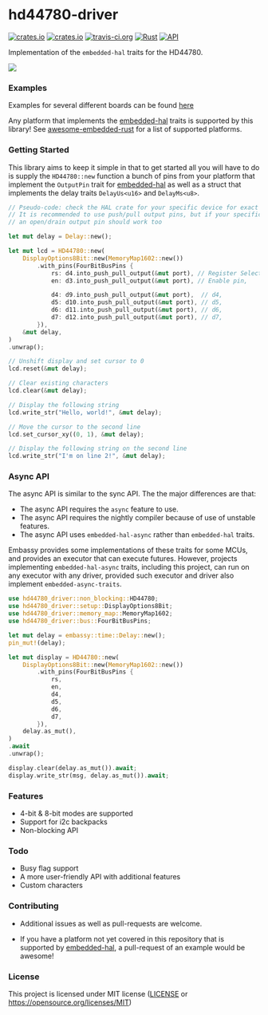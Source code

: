 # hd44780-driver

[![crates.io](https://img.shields.io/crates/v/hd44780-driver.svg)](https://crates.io/crates/hd44780-driver)
[![crates.io](https://img.shields.io/crates/l/hd44780-driver.svg)](https://crates.io/crates/hd44780-driver)
[![travis-ci.org](https://travis-ci.org/JohnDoneth/hd44780-driver.svg?branch=master)](https://travis-ci.org/JohnDoneth/hd44780-driver)
[![Rust](https://github.com/JohnDoneth/hd44780-driver/actions/workflows/rust.yml/badge.svg)](https://github.com/JohnDoneth/hd44780-driver/actions/workflows/rust.yml)
[![API](https://docs.rs/hd44780-driver/badge.svg)](https://docs.rs/hd44780-driver)

Implementation of the `embedded-hal` traits for the HD44780.

![](/header.gif)

### Examples

Examples for several different boards can be found [here](/examples)

Any platform that implements the [embedded-hal](https://github.com/rust-embedded/embedded-hal) traits is supported by this library! See [awesome-embedded-rust](https://github.com/rust-embedded/awesome-embedded-rust#hal-implementation-crates) for a list of supported platforms.

### Getting Started

This library aims to keep it simple in that to get started all you will have to do is supply the `HD44780::new` function a bunch of pins from your platform that implement the `OutputPin` trait for [embedded-hal](https://github.com/rust-embedded/embedded-hal) as well as a struct that implements the delay traits `DelayUs<u16>` and `DelayMs<u8>`.

```rust
// Pseudo-code: check the HAL crate for your specific device for exact code to get pins / delay
// It is recommended to use push/pull output pins, but if your specific LCD device has pull-up resistors
// an open/drain output pin should work too

let mut delay = Delay::new();

let mut lcd = HD44780::new(
    DisplayOptions8Bit::new(MemoryMap1602::new())
        .with_pins(FourBitBusPins {
            rs: d4.into_push_pull_output(&mut port), // Register Select pin,
            en: d3.into_push_pull_output(&mut port), // Enable pin,

            d4: d9.into_push_pull_output(&mut port),  // d4,
            d5: d10.into_push_pull_output(&mut port), // d5,
            d6: d11.into_push_pull_output(&mut port), // d6,
            d7: d12.into_push_pull_output(&mut port), // d7,
        }),
    &mut delay,
)
.unwrap();

// Unshift display and set cursor to 0
lcd.reset(&mut delay);

// Clear existing characters
lcd.clear(&mut delay);

// Display the following string
lcd.write_str("Hello, world!", &mut delay);

// Move the cursor to the second line
lcd.set_cursor_xy((0, 1), &mut delay);

// Display the following string on the second line
lcd.write_str("I'm on line 2!", &mut delay);
```

### Async API

The async API is similar to the sync API. The the major differences are that:

-   The async API requires the `async` feature to use.
-   The async API requires the nightly compiler because of use of unstable features.
-   The async API uses `embedded-hal-async` rather than `embedded-hal` traits.

Embassy provides some implementations of these traits for some MCUs, and provides
an executor that can execute futures. However, projects implementing `embedded-hal-async` traits,
including this project, can run on any executor with any driver, provided such
executor and driver also implement `embedded-async-traits`.

```rust
use hd44780_driver::non_blocking::HD44780;
use hd44780_driver::setup::DisplayOptions8Bit;
use hd44780_driver::memory_map::MemoryMap1602;
use hd44780_driver::bus::FourBitBusPins;

let mut delay = embassy::time::Delay::new();
pin_mut!(delay);

let mut display = HD44780::new(
    DisplayOptions8Bit::new(MemoryMap1602::new())
        .with_pins(FourBitBusPins {
            rs,
            en,
            d4,
            d5,
            d6,
            d7,
        }),
    delay.as_mut(),
)
.await
.unwrap();

display.clear(delay.as_mut()).await;
display.write_str(msg, delay.as_mut()).await;
```

### Features

-   4-bit & 8-bit modes are supported
-   Support for i2c backpacks
-   Non-blocking API

### Todo

-   Busy flag support
-   A more user-friendly API with additional features
-   Custom characters

### Contributing

-   Additional issues as well as pull-requests are welcome.

-   If you have a platform not yet covered in this repository that is supported by [embedded-hal](https://github.com/rust-embedded/embedded-hal), a pull-request of an example would be awesome!

### License

This project is licensed under MIT license ([LICENSE](https://github.com/kunerd/clerk/blob/master/docs/CONTRIBUTING.md) or <https://opensource.org/licenses/MIT>)
